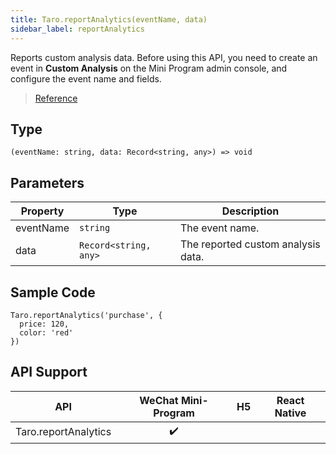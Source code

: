 ```yaml
---
title: Taro.reportAnalytics(eventName, data)
sidebar_label: reportAnalytics
---
```


Reports custom analysis data. Before using this API, you need to create an event in **Custom Analysis** on the Mini Program admin console, and configure the event name and fields.

> [Reference](https://developers.weixin.qq.com/miniprogram/en/dev/api/open-api/data-analysis/wx.reportAnalytics.html)

## Type

```tsx
(eventName: string, data: Record<string, any>) => void
```

## Parameters

<table>
  <thead>
    <tr>
      <th>Property</th>
      <th>Type</th>
      <th>Description</th>
    </tr>
  </thead>
  <tbody>
    <tr>
      <td>eventName</td>
      <td><code>string</code></td>
      <td>The event name.</td>
    </tr>
    <tr>
      <td>data</td>
      <td><code>Record&lt;string, any&gt;</code></td>
      <td>The reported custom analysis data.</td>
    </tr>
  </tbody>
</table>

## Sample Code

```tsx
Taro.reportAnalytics('purchase', {
  price: 120,
  color: 'red'
})
```

## API Support

| API | WeChat Mini-Program | H5 | React Native |
| :---: | :---: | :---: | :---: |
| Taro.reportAnalytics | ✔️ |  |  |
